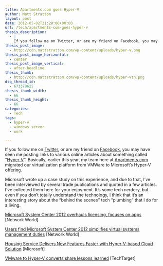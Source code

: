 ```yaml
---
title: Apartments.com goes Hyper-V
author: Matt Stratton
layout: post
date: 2012-05-02T21:28:08+00:00
url: /tech/apartments-com-goes-hyper-v
thesis_description:
  - |
    If you follow me on Twitter, or are my friend on Facebook, you may have seen me posting links to various online articles about something called "Hyper-V". Basically, earlier this year, my team here at Apartments.com migrated our virtualization platform from VMWare to Microsoft's Hyper-V offering. Here's a listing of some of these articles.
thesis_post_image:
  - http://cdn.mattstratton.com/wp-content/uploads/hyper-v.png
thesis_post_image_horizontal:
  - center
thesis_post_image_vertical:
  - after-headline
thesis_thumb:
  - http://cdn.mattstratton.com/wp-content/uploads/hyper-vtn.png
dsq_thread_id:
  - 673379625
thesis_thumb_width:
  - 66
thesis_thumb_height:
  - 66
categories:
  - Tech
tags:
  - hyper-v
  - windows server
  - work

---
```

If you follow me on <a href="http://twitter.com/mattstratton" target="_blank">Twitter</a>, or are my friend on <a href="http://www.facebook.com/matt.stratton" target="_blank">Facebook</a>, you may have seen me posting links to various online articles about something called &#8220;<a href="http://en.wikipedia.org/wiki/Hyper-v" target="_blank">Hyper-V</a>&#8220;. Basically, earlier this year, my team here at <a href="http://www.apartments.com" target="_blank">Apartments.com</a> migrated our virtualization platform from VMWare to Microsoft&#8217;s Hyper-V offering.

Microsoft wrote up a case study on this experience, and due to that, I&#8217;ve been interviewed by several trade publications and quoted in a few articles. I&#8217;ve collected them here for your enjoyment. It&#8217;s some tech nerdery, but even if you don&#8217;t totally understand the technology, I think that it&#8217;s an interesting story about the &#8220;behind the scenes&#8221; tech &#8220;plumbing&#8221; that I do for a living.

<a href="http://www.networkworld.com/news/2012/041912-microsoft-system-center-258495.html" target="_blank">Microsoft System Center 2012 overhauls licensing, focuses on apps</a> [Network World]

<a href="http://www.networkworld.com/news/2012/042412-microsoft-system-center-258607.html?page=1" target="_blank">Users find Microsoft System Center 2012 simplifies virtual systems management duties</a> [Network World]

<a href="http://www.microsoft.com/casestudies/Windows-Server-R-Datacenter/Apartments-com/Housing-Service-Delivers-New-Features-Faster-with-Hyper-V-based-Cloud-Solution/710000000239" target="_blank">Housing Service Delivers New Features Faster with Hyper-V-based Cloud Solution</a> [Microsoft]

<a href="http://searchservervirtualization.techtarget.com/news/2240149514/VMware-to-Hyper-V-converts-share-lessons-learned" target="_blank">VMware to Hyper-V converts share lessons learned</a> [TechTarget]